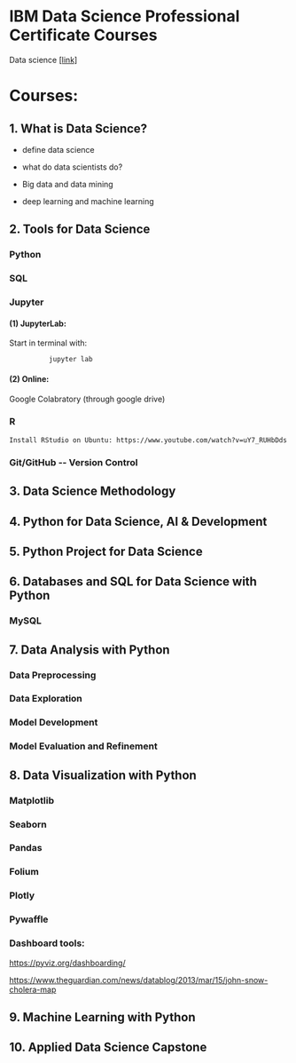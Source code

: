 # IBM Data Science Professional Certificate Courses

Data science [[link]](https://www.coursera.org/professional-certificates/ibm-data-science)

# Courses:

## 1. What is Data Science?

* define data science

* what do data scientists do?

* Big data and data mining

* deep learning and machine learning
  
## 2. Tools for Data Science

### Python

### SQL
  
### Jupyter
  
#### (1) JupyterLab:

   Start in terminal with: 

              jupyter lab
  
#### (2) Online:
  
  Google Colabratory (through google drive)
  
### R

    Install RStudio on Ubuntu: https://www.youtube.com/watch?v=uY7_RUHbDds

### Git/GitHub -- Version Control


##  3. Data Science Methodology

##  4. Python for Data Science, AI & Development

##  5. Python Project for Data Science

##  6. Databases and SQL for Data Science with Python
### MySQL

##  7. Data Analysis with Python
### Data Preprocessing
### Data Exploration
### Model Development
### Model Evaluation and Refinement

##  8. Data Visualization with Python
### Matplotlib
### Seaborn
### Pandas
### Folium
### Plotly

### Pywaffle
### Dashboard tools:

  https://pyviz.org/dashboarding/

  https://www.theguardian.com/news/datablog/2013/mar/15/john-snow-cholera-map


##  9. Machine Learning with Python

##  10. Applied Data Science Capstone




